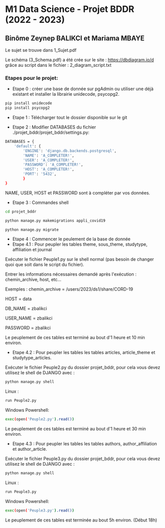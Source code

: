 # M1 Data Science - Projet BDDR (2022 - 2023)

## Binôme Zeynep BALIKCI et Mariama MBAYE


Le sujet se trouve dans 1_Sujet.pdf

Le schéma (3_Schema.pdf) a été crée sur le site : https://dbdiagram.io/d   grâce au script dans le fichier : 2_diagram_script.txt

### Etapes pour le projet:

- Etape 0 : créer une base de donnée sur pgAdmin ou utiliser une déjà existant et installer la librairie unidecode, psycopg2.

```bash
pip install unidecode
pip install psycopg2
```

- Etape 1 : Télécharger tout le dossier disponible sur le git

- Etape 2 : Modifier DATABASES du fichier ./projet_bddr/projet_bddr/settings.py:
```bash
DATABASES = {
    'default': {
        'ENGINE': 'django.db.backends.postgresql',
        'NAME': 'A_COMPLETER!',
        'USER': 'A_COMPLETER!',
        'PASSWORD': 'A_COMPLETER!',
        'HOST': 'A_COMPLETER!',
        'PORT': '5432',
        }
}
```
NAME, USER, HOST et PASSWORD sont à compléter par vos données.

- Etape 3 : Commandes shell 
```bash
cd projet_bddr
```
```bash
python manage.py makemigrations appli_covid19
```
```bash
python manage.py migrate
```

- Etape 4 : Commencer le peulement de la base de donnée 
- Etape 4.1 : Pour peupler les tables theme, sous_theme, studytype, affiliation et journal

Exécuter le fichier Peuple1.py sur le shell normal (pas besoin de changer quoi que soit dans le script du fichier).

Entrer les informations nécessaires demandé après l'exécution : chemin_archive, host, etc...

Exemples : chemin_archive = /users/2023/ds1/share/CORD-19

HOST = data

DB_NAME = zbalikci

USER_NAME = zbalikci 

PASSWORD = zbalikci

Le peuplement de ces tables est terminé au bout d'1 heure et 10 min environ.

- Etape 4.2 : Pour peupler les tables les tables articles, article_theme et studytype_articles.

Exécuter le fichier Peuple2.py du dossier projet_bddr, pour cela vous devez utilisez le shell de DJANGO avec : 

```bash
python manage.py shell
```
Linux :
```bash
run Peuple2.py
```
Windows Powershell:
```bash
exec(open('Peuple2.py').read())
```
Le peuplement de ces tables est terminé au bout d'1 heure et 30 min environ.

- Etape 4.3 : Pour peupler les tables les tables authors, author_affiliation et author_article.

Exécuter le fichier Peuple3.py du dossier projet_bddr, pour cela vous devez utilisez le shell de DJANGO avec :  
```bash
python manage.py shell
```
Linux :
```bash
run Peuple3.py
```
Windows Powershell:
```bash
exec(open('Peuple3.py').read())
```
Le peuplement de ces tables est terminée au bout 5h environ. (Début 18h)
